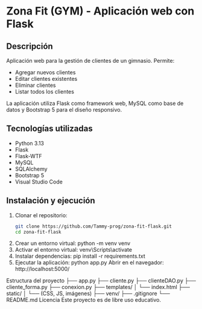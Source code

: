 # Zona Fit (GYM) - Aplicación web con Flask

## Descripción
Aplicación web para la gestión de clientes de un gimnasio. Permite:
- Agregar nuevos clientes
- Editar clientes existentes
- Eliminar clientes
- Listar todos los clientes

La aplicación utiliza Flask como framework web, MySQL como base de datos y Bootstrap 5 para el diseño responsivo.

## Tecnologías utilizadas
- Python 3.13
- Flask
- Flask-WTF
- MySQL
- SQLAlchemy
- Bootstrap 5
- Visual Studio Code

## Instalación y ejecución
1. Clonar el repositorio:
   ```bash
   git clone https://github.com/Tammy-prog/zona-fit-flask.git
   cd zona-fit-flask
2. Crear un entorno virtual:
   python -m venv venv
3. Activar el entorno virtual:
   venv\Scripts\activate
4. Instalar dependencias:
   pip install -r requirements.txt
5. Ejecutar la aplicación:
   python app.py
Abrir en el navegador:
   http://localhost:5000/
   
Estructura del proyecto
├── app.py
├── cliente.py
├── clienteDAO.py
├── cliente_forma.py
├── conexion.py
├── templates/
│   └── index.html
├── static/
│   └── (CSS, JS, imágenes)
├── venv/
├── .gitignore
└── README.md
Licencia
Este proyecto es de libre uso educativo.

